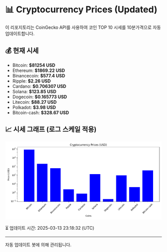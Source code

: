 
# 📊 Cryptocurrency Prices (Updated)

이 리포지토리는 CoinGecko API를 사용하여 코인 TOP 10 시세를 10분가격으로 자동 업데이트합니다.

## 💰 현재 시세
- Bitcoin: **$81254 USD**
- Ethereum: **$1869.22 USD**
- Binancecoin: **$577.4 USD**
- Ripple: **$2.26 USD**
- Cardano: **$0.706307 USD**
- Solana: **$123.85 USD**
- Dogecoin: **$0.165773 USD**
- Litecoin: **$88.27 USD**
- Polkadot: **$3.98 USD**
- Bitcoin-cash: **$328.67 USD**

## 📈 시세 그래프 (로그 스케일 적용)
![Crypto Prices](crypto_prices.png)

⏳ 업데이트 시간: 2025-03-13 23:18:32 (UTC)

---
자동 업데이트 봇에 의해 관리됩니다.
